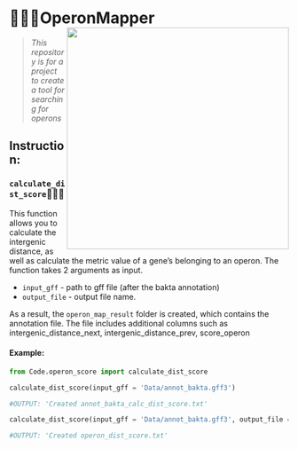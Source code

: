 # 👩🏻‍💻OperonMapper <img src ='https://papik.pro/uploads/posts/2021-12/1639240390_33-papik-pro-p-dinozavr-klipart-33.png' width =400 align="right">
> *This repository is for a project to create a tool for searching for operons*

## Instruction: 
### `calculate_dist_score`🧑🏻‍🔬 
This function allows you to calculate the intergenic distance, as well as calculate the metric value of a gene’s belonging to an operon.
The function takes 2 arguments as input. 

- `input_gff` - path to gff file (after the bakta annotation)
- `output_file` - output file name.

As a result, the `operon_map_result` folder is created, which contains the annotation file. The file includes additional columns such as intergenic_distance_next, intergenic_distance_prev, score_operon

#### Example:
```python
from Code.operon_score import calculate_dist_score

calculate_dist_score(input_gff = 'Data/annot_bakta.gff3')

#OUTPUT: 'Created annot_bakta_calc_dist_score.txt'

calculate_dist_score(input_gff = 'Data/annot_bakta.gff3', output_file = 'operon_dist_score.txt')

#OUTPUT: 'Created operon_dist_score.txt'

```
